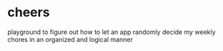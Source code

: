 # cheers
playground to figure out how to let an app randomly decide my weekly chores in an organized and logical manner
